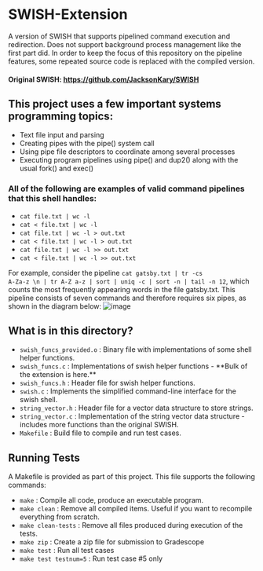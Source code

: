# SWISH-Extension
A version of SWISH that supports pipelined command execution and redirection. Does not support background process management like the first part did.
In order to keep the focus of this repository on the pipeline features, some repeated source code is replaced with the compiled version.

#### Original SWISH: https://github.com/JacksonKary/SWISH

## This project uses a few important systems programming topics:

- Text file input and parsing
- Creating pipes with the pipe() system call
- Using pipe file descriptors to coordinate among several processes
- Executing program pipelines using pipe() and dup2() along with the usual fork() and exec()

### All of the following are examples of valid command pipelines that this shell handles:
<ul>
  <li> <code>cat file.txt | wc -l</code>
  <li> <code>cat < file.txt | wc -l</code>
  <li> <code>cat file.txt | wc -l > out.txt</code>
  <li> <code>cat < file.txt | wc -l > out.txt</code>
  <li> <code>cat file.txt | wc -l >> out.txt</code>
  <li> <code>cat < file.txt | wc -l >> out.txt</code>
</ul>
    
For example, consider the pipeline <code>cat gatsby.txt | tr -cs A-Za-z \n | tr A-Z a-z | sort | uniq -c | sort -n | tail -n 12</code>, which counts the most frequently appearing words in the file gatsby.txt. This pipeline consists of seven commands and therefore requires six pipes, as shown in the diagram below:
![image](https://github.com/JacksonKary/SWISH-Extension/assets/117691954/fc7d3a47-c7b4-45f2-9867-4a7ccda221f8)
    
## What is in this directory?
<ul>
  <li>  <code>swish_funcs_provided.o</code> : Binary file with implementations of some shell helper functions.
  <li>  <code>swish_funcs.c</code> : Implementations of swish helper functions - **Bulk of the extension is here.**
  <li>  <code>swish_funcs.h</code> : Header file for swish helper functions.
  <li>  <code>swish.c</code> : Implements the simplified command-line interface for the swish shell.
  <li>  <code>string_vector.h</code> : Header file for a vector data structure to store strings.
  <li>  <code>string_vector.c</code> : Implementation of the string vector data structure - includes more functions than the original SWISH.
  <li>  <code>Makefile</code> : Build file to compile and run test cases.
</ul>

## Running Tests

A Makefile is provided as part of this project. This file supports the following commands:

<ul>
  <li>  <code>make</code> : Compile all code, produce an executable program.
  <li>  <code>make clean</code> : Remove all compiled items. Useful if you want to recompile everything from scratch.
  <li>  <code>make clean-tests</code> : Remove all files produced during execution of the tests.
  <li>  <code>make zip</code> : Create a zip file for submission to Gradescope
  <li>  <code>make test</code> : Run all test cases
  <li>  <code>make test testnum=5</code> : Run test case #5 only
</ul>

